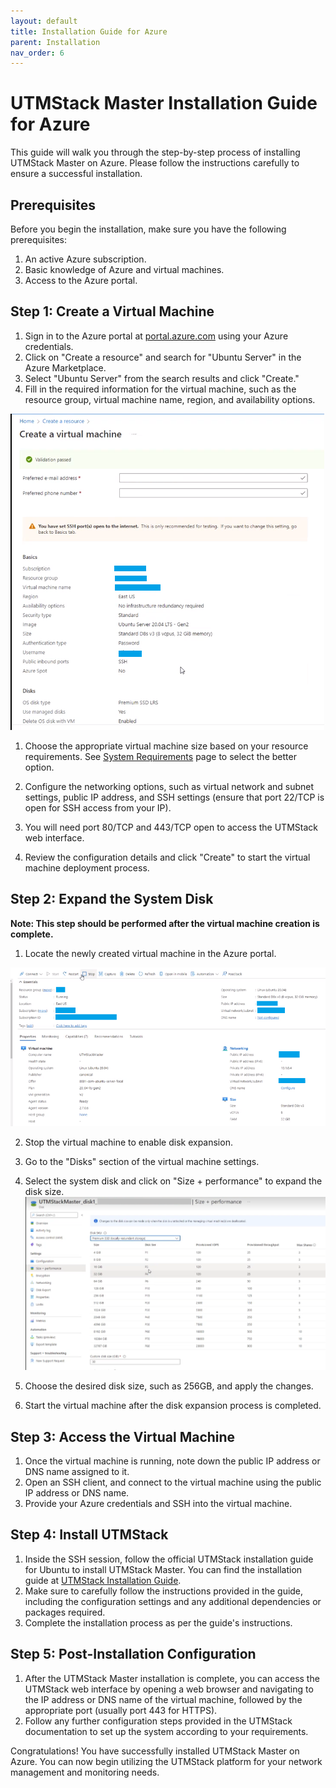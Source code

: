 ```yaml
---
layout: default
title: Installation Guide for Azure
parent: Installation
nav_order: 6
---
```


# UTMStack Master Installation Guide for Azure

This guide will walk you through the step-by-step process of installing UTMStack Master on Azure. Please follow the instructions carefully to ensure a successful installation.

## Prerequisites
Before you begin the installation, make sure you have the following prerequisites:

1. An active Azure subscription.
2. Basic knowledge of Azure and virtual machines.
3. Access to the Azure portal.

## Step 1: Create a Virtual Machine

1. Sign in to the Azure portal at [portal.azure.com](https://portal.azure.com) using your Azure credentials.
2. Click on "Create a resource" and search for "Ubuntu Server" in the Azure Marketplace.
3. Select "Ubuntu Server" from the search results and click "Create."
4. Fill in the required information for the virtual machine, such as the resource group, virtual machine name, region, and availability options.

<img alt="vm settings" src="./Images/Images/../../../Images/vmconf.png">


1. Choose the appropriate virtual machine size based on your resource requirements. See <a href="./SystemRequirements">System Requirements</a> page to select the better option.

2. Configure the networking options, such as virtual network and subnet settings, public IP address, and SSH settings (ensure that port 22/TCP is open for SSH access from your IP).

3. You will need port 80/TCP and 443/TCP open to access the UTMStack web interface.

4. Review the configuration details and click "Create" to start the virtual machine deployment process.

## Step 2: Expand the System Disk

**Note: This step should be performed after the virtual machine creation is complete.**

1. Locate the newly created virtual machine in the Azure portal.

<img alt="vm settings" src="./Images/Images/../../../Images/vmconf2.png">

2. Stop the virtual machine to enable disk expansion.
3. Go to the "Disks" section of the virtual machine settings.
4. Select the system disk and click on "Size + performance" to expand the disk size.
   <img alt="vm settings" src="./Images/Images/../../../Images/vmconf3.png">

5. Choose the desired disk size, such as 256GB, and apply the changes.
6. Start the virtual machine after the disk expansion process is completed.

## Step 3: Access the Virtual Machine

1. Once the virtual machine is running, note down the public IP address or DNS name assigned to it.
2. Open an SSH client, and connect to the virtual machine using the public IP address or DNS name.
3. Provide your Azure credentials and SSH into the virtual machine.

## Step 4: Install UTMStack

1. Inside the SSH session, follow the official UTMStack installation guide for Ubuntu to install UTMStack Master. You can find the installation guide at [UTMStack Installation Guide](./MasterServerInstallation).
2. Make sure to carefully follow the instructions provided in the guide, including the configuration settings and any additional dependencies or packages required.
3. Complete the installation process as per the guide's instructions.

## Step 5: Post-Installation Configuration

1. After the UTMStack Master installation is complete, you can access the UTMStack web interface by opening a web browser and navigating to the IP address or DNS name of the virtual machine, followed by the appropriate port (usually port 443 for HTTPS).
2. Follow any further configuration steps provided in the UTMStack documentation to set up the system according to your requirements.

Congratulations! You have successfully installed UTMStack Master on Azure. You can now begin utilizing the UTMStack platform for your network management and monitoring needs.
